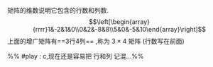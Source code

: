 

矩阵的维数说明它包含的行数和列数.
$$\left[\begin{array}{rrrr}1&-2&1&0\\0&2&-8&8\\5&0&-5&10\end{array}\right]$$
上面的增广矩阵有==3行4列== ,称为 $3\times4$ 矩阵 (行数写在前面)

%% #play : c,现在还是容易把 行和列 记混...%%
